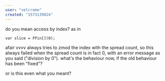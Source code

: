 ```yaml
---
user: "velcrome"
created: "1573139824"
---
```


do you mean access by index? as in 

```
var slice = FPin[](0);
```

afair vvvv always tries to zmod the index with the spread count, so this always failed when the spread count is in fact 0, with an error message as you said ("division by 0"). 
what's the behaviour now, if the old behaviour has been "fixed"? 

or is this even what you meant?



